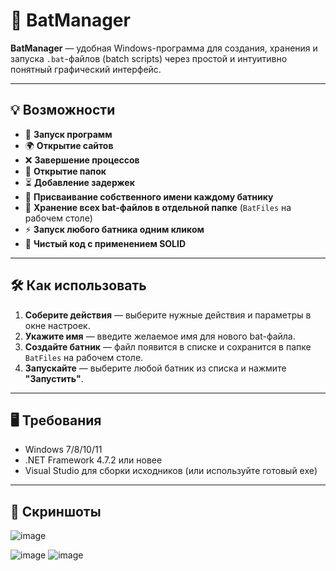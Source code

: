 # 🚀 BatManager

**BatManager** — удобная Windows-программа для создания, хранения и запуска `.bat`-файлов (batch scripts) через простой и интуитивно понятный графический интерфейс.

---

## 💡 Возможности

- 🚦 **Запуск программ**
- 🌍 **Открытие сайтов**
- ❌ **Завершение процессов**
- 📁 **Открытие папок**
- ⏳ **Добавление задержек**
- 📝 **Присваивание собственного имени каждому батнику**
- 📂 **Хранение всех bat-файлов в отдельной папке** (`BatFiles` на рабочем столе)
- ⚡ **Запуск любого батника одним кликом**
- 🧩 **Чистый код с применением SOLID**

---

## 🛠️ Как использовать

1. **Соберите действия** — выберите нужные действия и параметры в окне настроек.
2. **Укажите имя** — введите желаемое имя для нового bat-файла.
3. **Создайте батник** — файл появится в списке и сохранится в папке `BatFiles` на рабочем столе.
4. **Запускайте** — выберите любой батник из списка и нажмите **"Запустить"**.

---

## 🖥️ Требования

- Windows 7/8/10/11
- .NET Framework 4.7.2 или новее
- Visual Studio для сборки исходников (или используйте готовый exe)

---

## 📸 Скриншоты
![image](https://github.com/user-attachments/assets/07c32102-b66e-46eb-991f-814033fb58e1)

![image](https://github.com/user-attachments/assets/f396c7e9-4e53-4623-a59a-04b99396abc0)
![image](https://github.com/user-attachments/assets/7a5823c5-24bf-48c8-a4f9-60da19f465b4)



